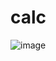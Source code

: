 # calc
![image](https://user-images.githubusercontent.com/65893401/166164877-532ae76f-1b13-40d4-84ee-8d3e98113a7d.png)
